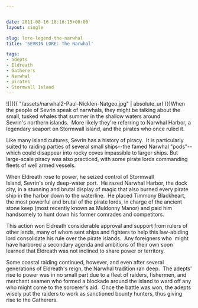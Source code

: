 ```yaml
---


date: 2011-08-16 18:16:15+00:00
layout: single

slug: lore-legend-the-narwhal
title: 'SEVRIN LORE: The Narwhal'

tags:
- adepts
- Eldreath
- Gatherers
- Narwhal
- pirates
- Stormwall Island
---
```


![]({{ "/assets/narwhal2-Paul-Nicklen-Natgeo.jpg" | absolute_url }})When the people of Sevrin speak of narwhals, they might be talking about the small, tusked whales that summer in the shallow waters around Sevrin's northern islands.  More likely they're referring to Narwhal Harbor, a legendary seaport on Stormwall island, and the pirates who once ruled it.

Like many island cultures, Sevrin has a history of piracy.  It is particularly suited to raiding parties of several small ships--the famed Narwhal "pods"--which could disappear into rocky coves impassible to larger ships. But large-scale piracy was also practiced, with some pirate lords commanding fleets of well armed vessels.

When Eldreath rose to power, he seized control of Stormwall Island, Sevrin's only deep-water port.  He razed Narwhal Harbor, the dock city, in a stunning and brutal display of magic that also burned every pirate ship in the harbor down to the waterline.  He placed Timmony Blackheart, the most powerful and brutal of the pirate lords, in charge of the ancient stone keep (most recently known as Muldonny Manor) and paid him handsomely to hunt down his former comrades and competitors.

This action won Eldreath considerable approval and support from rulers of other lands, many of whom sent ships and fighters to help this law-abiding lord consolidate his rule over the pirate islands.  Any foreigners who  might have harbored a secondary agenda and ambitions of their own soon learned that Eldreath was not inclined to share power or territory.

Some coastal raiding continued, however, and even after several generations of Eldreath's reign, the Narwhal tradition ran deep.  The adepts' rise to power was in no small part due to a fleet of raiders, fishermen, and merchant seamen who formed a blockade around the island to ward off any who might come to the sorcerer's aid.  Once the battle was won, the adepts wisely put the raiders to work as sanctioned bounty hunters, thus giving rise to the Gatherers.
